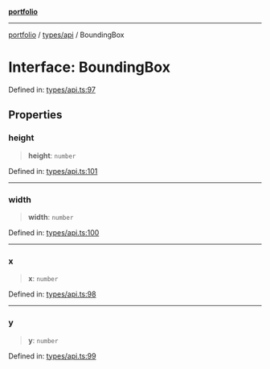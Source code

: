 [**portfolio**](../../../README.md)

***

[portfolio](../../../modules.md) / [types/api](../README.md) / BoundingBox

# Interface: BoundingBox

Defined in: [types/api.ts:97](https://github.com/tnorlund/Portfolio/blob/1a2d25231525ff65d12e50b0cb6f9741def855d4/portfolio/types/api.ts#L97)

## Properties

### height

> **height**: `number`

Defined in: [types/api.ts:101](https://github.com/tnorlund/Portfolio/blob/1a2d25231525ff65d12e50b0cb6f9741def855d4/portfolio/types/api.ts#L101)

***

### width

> **width**: `number`

Defined in: [types/api.ts:100](https://github.com/tnorlund/Portfolio/blob/1a2d25231525ff65d12e50b0cb6f9741def855d4/portfolio/types/api.ts#L100)

***

### x

> **x**: `number`

Defined in: [types/api.ts:98](https://github.com/tnorlund/Portfolio/blob/1a2d25231525ff65d12e50b0cb6f9741def855d4/portfolio/types/api.ts#L98)

***

### y

> **y**: `number`

Defined in: [types/api.ts:99](https://github.com/tnorlund/Portfolio/blob/1a2d25231525ff65d12e50b0cb6f9741def855d4/portfolio/types/api.ts#L99)
